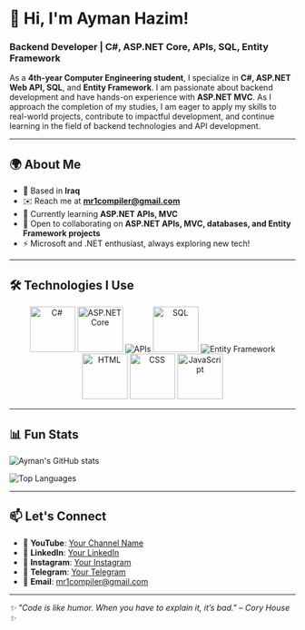 # 👋 Hi, I'm Ayman Hazim!

### Backend Developer | C#, ASP.NET Core, APIs, SQL, Entity Framework

As a **4th-year Computer Engineering student**, I specialize in **C#, ASP.NET Web API, SQL**, and **Entity Framework**. I am passionate about backend development and have hands-on experience with **ASP.NET MVC**. As I approach the completion of my studies, I am eager to apply my skills to real-world projects, contribute to impactful development, and continue learning in the field of backend technologies and API development.

---

## 🌍 About Me

- 📍 Based in **Iraq**
- ✉️ Reach me at **[mr1compiler@gmail.com](mailto:mr1compiler@gmail.com)**
- 🧠 Currently learning **ASP.NET APIs, MVC**
- 🤝 Open to collaborating on **ASP.NET APIs, MVC, databases, and Entity Framework projects**
- ⚡ Microsoft and .NET enthusiast, always exploring new tech!

---

## 🛠️ Technologies I Use

<div align="center">
  <img src="https://cdn.jsdelivr.net/gh/devicons/devicon/icons/csharp/csharp-original.svg" alt="C#" width="80" height="80" />
  <img src="https://cdn.jsdelivr.net/gh/devicons/devicon/icons/dotnetcore/dotnetcore-original.svg" alt="ASP.NET Core" width="80" height="80" />
  <img src="https://img.icons8.com/color/80/api.png" alt="APIs" />
  <img src="https://cdn.jsdelivr.net/gh/devicons/devicon/icons/microsoftsqlserver/microsoftsqlserver-plain.svg" alt="SQL" width="80" height="80" />
  <img src="https://img.icons8.com/color/80/entity-framework.png" alt="Entity Framework" />
  <img src="https://cdn.jsdelivr.net/gh/devicons/devicon/icons/html5/html5-original.svg" alt="HTML" width="80" height="80" />
  <img src="https://cdn.jsdelivr.net/gh/devicons/devicon/icons/css3/css3-original.svg" alt="CSS" width="80" height="80" />
  <img src="https://cdn.jsdelivr.net/gh/devicons/devicon/icons/javascript/javascript-original.svg" alt="JavaScript" width="80" height="80" />
</div>

---

## 📊 Fun Stats

![Ayman's GitHub stats](https://github-readme-stats.vercel.app/api?username=aymanhazim&show_icons=true&theme=tokyonight)

![Top Languages](https://github-readme-stats.vercel.app/api/top-langs/?username=aymanhazim&layout=compact&theme=tokyonight)

---

## 📫 Let's Connect

- 🎥 **YouTube**: [Your Channel Name]([https://youtube.com/yourchannel](https://www.youtube.com/@Mr1Compiler))  
- 💼 **LinkedIn**: [Your LinkedIn]([https://linkedin.com/in/yourname](https://www.linkedin.com/in/ayman-hazim-a8219b327/))  
- 📸 **Instagram**: [Your Instagram]([https://instagram.com/yourhandle](https://instagram.com/mr1compiler))  
- 💬 **Telegram**: [Your Telegram]([https://t.me/yourhandle](https://t.me/mr1compiler))  
- 📧 **Email**: [mr1compiler@gmail.com](mailto:mr1compiler@gmail.com)  

---

_✨ "Code is like humor. When you have to explain it, it’s bad." – Cory House ✨_
